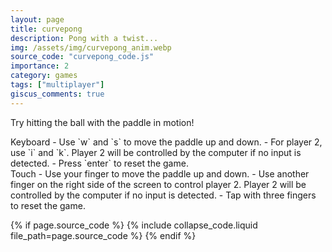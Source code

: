 ```yaml
---
layout: page
title: curvepong
description: Pong with a twist... 
img: /assets/img/curvepong_anim.webp
source_code: "curvepong_code.js"
importance: 2
category: games
tags: ["multiplayer"]
giscus_comments: true
---
```


<script src="https://cdn.jsdelivr.net/npm/p5@1.1.9/lib/p5.js"></script>
<!-- <script src="https://cdn.jsdelivr.net/npm/p5.capture@1.4.1/dist/p5.capture.umd.min.js"></script> -->
<script type="text/javascript" src="/_sketches/curvepong/curvepong_code.js"></script>

<div id="sketch-holder"></div>

Try hitting the ball with the paddle in motion!

<div class="row">
<div class="col-sm mt-3 mt-md-0" markdown="1">
Keyboard
- Use `w` and `s` to move the paddle up and down. 
- For player 2, use `i` and `k`. Player 2 will be controlled by the computer if no input is detected.
- Press `enter` to reset the game.
</div>
<div class="col-sm mt-3 mt-md-0" markdown="1">
Touch
- Use your finger to move the paddle up and down.
- Use another finger on the right side of the screen to control player 2. Player 2 will be controlled by the computer if no input is detected.
- Tap with three fingers to reset the game.
</div>
</div>

{% if page.source_code %}
{% include collapse_code.liquid file_path=page.source_code %}
{% endif %}